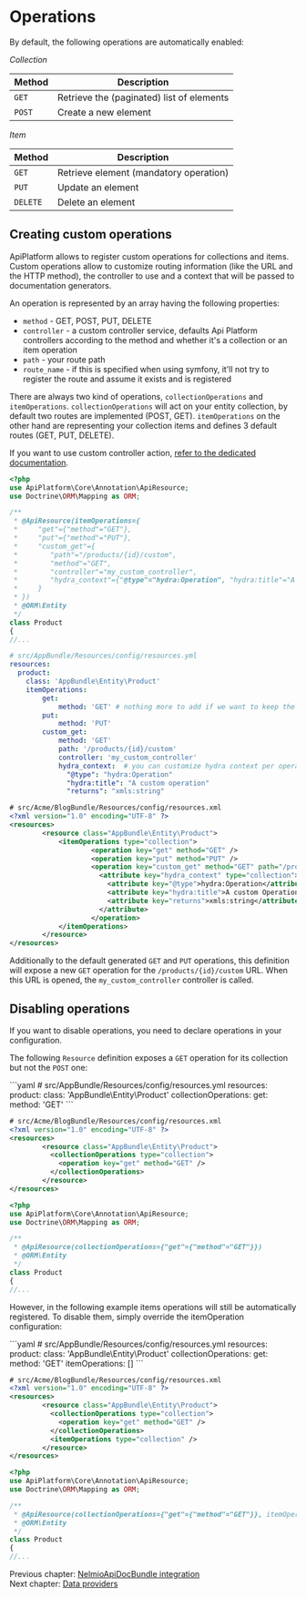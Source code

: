 # Operations

By default, the following operations are automatically enabled:

*Collection*

| Method | Description                               |
|--------|-------------------------------------------|
| `GET`  | Retrieve the (paginated) list of elements |
| `POST` | Create a new element                      |

*Item*

| Method   | Description                               |
|----------|-------------------------------------------|
| `GET`    | Retrieve element (mandatory operation)    |
| `PUT`    | Update an element                         |
| `DELETE` | Delete an element                         |

## Creating custom operations

ApiPlatform allows to register custom operations for collections and items.
Custom operations allow to customize routing information (like the URL and the HTTP method),
the controller to use and a context that will be passed to documentation generators.

An operation is represented by an array having the following properties:

- `method` - GET, POST, PUT, DELETE
- `controller` - a custom controller service, defaults Api Platform controllers according to the method and whether it's a collection or an item operation
- `path` - your route path
- `route_name` - if this is specified when using symfony, it'll not try to register the route and assume it exists and is registered

There are always two kind of operations, `collectionOperations` and `itemOperations`. `collectionOperations` will act on your entity collection, by default two routes are implemented (POST, GET).
`itemOperations` on the other hand are representing your collection items and defines 3 default routes (GET, PUT, DELETE).

If you want to use custom controller action, [refer to the dedicated documentation](controllers.md).

<configurations>

```php
<?php
use ApiPlatform\Core\Annotation\ApiResource;
use Doctrine\ORM\Mapping as ORM;

/**
 * @ApiResource(itemOperations={
 *     "get"={"method"="GET"},
 *     "put"={"method"="PUT"},
 *     "custom_get"={
 *        "path"="/products/{id}/custom",
 *        "method"="GET",
 *        "controller"="my_custom_controller",
 *        "hydra_context"={"@type"="hydra:Operation", "hydra:title"="A custom operation", "returns"="xmls:string"}
 *     }
 * })
 * @ORM\Entity
 */
class Product
{
//...
```

```yaml
# src/AppBundle/Resources/config/resources.yml
resources:
  product:
    class: 'AppBundle\Entity\Product'
    itemOperations:
        get:
            method: 'GET' # nothing more to add if we want to keep the default controller
        put:
            method: 'PUT'
        custom_get:
            method: 'GET'
            path: '/products/{id}/custom'
            controller: 'my_custom_controller'
            hydra_context:  # you can customize hydra context per operation
              "@type": "hydra:Operation"
              "hydra:title": "A custom operation"
              "returns": "xmls:string"
```

```xml
# src/Acme/BlogBundle/Resources/config/resources.xml
<?xml version="1.0" encoding="UTF-8" ?>
<resources>
        <resource class="AppBundle\Entity\Product">
            <itemOperations type="collection">
                    <operation key="get" method="GET" />
                    <operation key="put" method="PUT" />
                    <operation key="custom_get" method="GET" path="/products/{id}/custom" controller="my_custom_controller">
                      <attribute key="hydra_context" type="collection">
                        <attribute key="@type">hydra:Operation</attribute>
                        <attribute key="hydra:title">A custom Operation</attribute>
                        <attribute key="returns">xmls:string</attribute>
                      </attribute>
                    </operation>
            </itemOperations>
        </resource>
</resources>
```

</configurations>

Additionally to the default generated `GET` and `PUT` operations, this definition will expose a new `GET` operation for
the `/products/{id}/custom` URL. When this URL is opened, the `my_custom_controller` controller is called.

## Disabling operations

If you want to disable operations, you need to declare operations in your configuration.

The following `Resource` definition exposes a `GET` operation for its collection but not the `POST` one:

<configurations>
```yaml
# src/AppBundle/Resources/config/resources.yml
resources:
  product:
    class: 'AppBundle\Entity\Product'
    collectionOperations:
       get:
        method: 'GET'
```

```xml
# src/Acme/BlogBundle/Resources/config/resources.xml
<?xml version="1.0" encoding="UTF-8" ?>
<resources>
        <resource class="AppBundle\Entity\Product">
          <collectionOperations type="collection">
            <operation key="get" method="GET" />
          </collectionOperations>
        </resource>
</resources>
```

```php
<?php
use ApiPlatform\Core\Annotation\ApiResource;
use Doctrine\ORM\Mapping as ORM;

/**
 * @ApiResource(collectionOperations={"get"={"method"="GET"}})
 * @ORM\Entity
 */
class Product
{
//...
```
</configurations>

However, in the following example items operations will still be automatically registered. To disable them, simply override the itemOperation configuration:

<configurations>
```yaml
# src/AppBundle/Resources/config/resources.yml
resources:
  product:
    class: 'AppBundle\Entity\Product'
    collectionOperations:
       get:
        method: 'GET'
    itemOperations: []
```

```xml
# src/Acme/BlogBundle/Resources/config/resources.xml
<?xml version="1.0" encoding="UTF-8" ?>
<resources>
        <resource class="AppBundle\Entity\Product">
          <collectionOperations type="collection">
            <operation key="get" method="GET" />
          </collectionOperations>
          <itemOperations type="collection" />
        </resource>
</resources>
```

```php
<?php
use ApiPlatform\Core\Annotation\ApiResource;
use Doctrine\ORM\Mapping as ORM;

/**
 * @ApiResource(collectionOperations={"get"={"method"="GET"}}, itemOperations={})
 * @ORM\Entity
 */
class Product
{
//...
```
</configurations>


Previous chapter: [NelmioApiDocBundle integration](nelmio-api-doc.md)<br>
Next chapter: [Data providers](data-providers.md)
